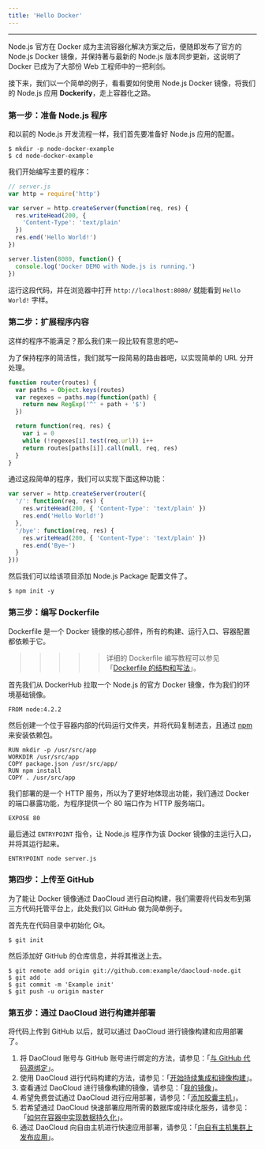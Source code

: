 ```yaml
---
title: 'Hello Docker'
---
```


---
Node.js 官方在 Docker 成为主流容器化解决方案之后，便随即发布了官方的 Node.js Docker 镜像，并保持著与最新的 Node.js 版本同步更新，这说明了 Docker 已成为了大部份 Web 工程师中的一把利剑。

接下来，我们以一个简单的例子，看看要如何使用 Node.js Docker 镜像，将我们的 Node.js 应用 **Dockerify**，走上容器化之路。

### 第一步：准备 Node.js 程序

和以前的 Node.js 开发流程一样，我们首先要准备好 Node.js 应用的配置。

``` shell
$ mkdir -p node-docker-example
$ cd node-docker-example
```

我们开始编写主要的程序：

``` javascript
// server.js
var http = require('http')

var server = http.createServer(function(req, res) {
  res.writeHead(200, {
    'Content-Type': 'text/plain'
  })
  res.end('Hello World!')
})

server.listen(8080, function() {
  console.log('Docker DEMO with Node.js is running.')
})
```

运行这段代码，并在浏览器中打开 `http://localhost:8080/` 就能看到 `Hello World!` 字样。

### 第二步：扩展程序内容

这样的程序不能满足？那么我们来一段比较有意思的吧~

为了保持程序的简洁性，我们就写一段简易的路由器吧，以实现简单的 URL 分开处理。

``` javascript
function router(routes) {
  var paths = Object.keys(routes)
  var regexes = paths.map(function(path) {
    return new RegExp('^' + path + '$')
  })

  return function(req, res) {
    var i = 0
    while (!regexes[i].test(req.url)) i++
    return routes[paths[i]].call(null, req, res)
  }
}
```

通过这段简单的程序，我们可以实现下面这种功能：

``` javascript
var server = http.createServer(router({
  '/': function(req, res) {
    res.writeHead(200, { 'Content-Type': 'text/plain' })
    res.end('Hello World!')
  },
  '/bye': function(req, res) {
    res.writeHead(200, { 'Content-Type': 'text/plain' })
    res.end('Bye~')
  }
}))
```

然后我们可以给该项目添加 Node.js Package 配置文件了。

``` shell
$ npm init -y
```

### 第三步：编写 Dockerfile

Dockerfile 是一个 Docker 镜像的核心部件，所有的构建、运行入口、容器配置都依赖于它。

>>>>> 详细的 Dockerfile 编写教程可以参见「[Dockerfile 的结构和写法](http://docs.daocloud.io/ci-image-build/dockerfile)」。

首先我们从 DockerHub 拉取一个 Node.js 的官方 Docker 镜像，作为我们的环境基础镜像。

``` 
FROM node:4.2.2
```

然后创建一个位于容器内部的代码运行文件夹，并将代码复制进去，且通过 [npm](http://npmjs.com) 来安装依赖包。

``` 
RUN mkdir -p /usr/src/app
WORKDIR /usr/src/app
COPY package.json /usr/src/app/
RUN npm install
COPY . /usr/src/app
```

我们部署的是一个 HTTP 服务，所以为了更好地体现出功能，我们通过 Docker 的端口暴露功能，为程序提供一个 80 端口作为 HTTP 服务端口。

``` 
EXPOSE 80
```

最后通过 `ENTRYPOINT` 指令，让 Node.js 程序作为该 Docker 镜像的主运行入口，并将其运行起来。

``` 
ENTRYPOINT node server.js
```

### 第四步：上传至 GitHub

为了能让 Docker 镜像通过 DaoCloud 进行自动构建，我们需要将代码发布到第三方代码托管平台上，此处我们以 GitHub 做为简单例子。

首先先在代码目录中初始化 Git。

``` shell
$ git init
```

然后添加好 GitHub 的仓库信息，并将其推送上去。

``` shell
$ git remote add origin git://github.com:example/daocloud-node.git
$ git add .
$ git commit -m 'Example init'
$ git push -u origin master
```

### 第五步：通过 DaoCloud 进行构建并部署

将代码上传到 GitHub 以后，就可以通过 DaoCloud 进行镜像构建和应用部署了。

1. 将 DaoCloud 账号与 GitHub 账号进行绑定的方法，请参见：「[与 GitHub 代码源绑定](http://docs.daocloud.io/ci-on-daocloud/github)」。
2. 使用 DaoCloud 进行代码构建的方法，请参见：「[开始持续集成和镜像构建](http://docs.daocloud.io/ci-image-build/start-ci-and-build)」。
3. 查看通过 DaoCloud 进行镜像构建的镜像，请参见：「[我的镜像](http://docs.daocloud.io/daocloud-registry/pull-push)」。
4. 希望免费尝试通过 DaoCloud 进行应用部署，请参见：「[添加胶囊主机](http://docs.daocloud.io/cluster-mgmt/add-cell-node)」。
5. 若希望通过 DaoCloud 快速部署应用所需的数据库或持续化服务，请参见：「[如何在容器中实现数据持久化](http://docs.daocloud.io/daocloud-services/save-data-in-container)」。
6. 通过 DaoCloud 向自由主机进行快速应用部署，请参见：「[向自有主机集群上发布应用](http://docs.daocloud.io/app-deploy-mgmt/deploy-to-cluster)」。